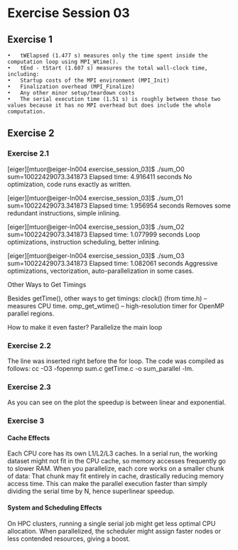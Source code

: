 # Exercise Session 03 #
## Exercise 1
	•	tWElapsed (1.477 s) measures only the time spent inside the computation loop using MPI_Wtime().
	•	tEnd - tStart (1.607 s) measures the total wall-clock time, including:
	•	Startup costs of the MPI environment (MPI_Init)
	•	Finalization overhead (MPI_Finalize)
	•	Any other minor setup/teardown costs
	•	The serial execution time (1.51 s) is roughly between those two values because it has no MPI overhead but does include the whole computation.

## Exercise 2

### Exercise 2.1

[eiger][mtuor@eiger-ln004 exercise_session_03]$ ./sum_O0
sum=10022429073.341873
Elapsed time: 4.916411 seconds
No optimization, code runs exactly as written.

[eiger][mtuor@eiger-ln004 exercise_session_03]$ ./sum_O1
sum=10022429073.341873
Elapsed time: 1.956954 seconds
Removes some redundant instructions, simple inlining.

[eiger][mtuor@eiger-ln004 exercise_session_03]$ ./sum_O2
sum=10022429073.341873
Elapsed time: 1.077999 seconds
Loop optimizations, instruction scheduling, better inlining.

[eiger][mtuor@eiger-ln004 exercise_session_03]$ ./sum_O3
sum=10022429073.341873
Elapsed time: 1.082061 seconds
Aggressive optimizations, vectorization, auto-parallelization in some cases.

Other Ways to Get Timings

Besides getTime(), other ways to get timings:
clock() (from time.h) – measures CPU time.
omp_get_wtime() – high-resolution timer for OpenMP parallel regions.

How to make it even faster?
Parallelize the main loop

### Exercise 2.2

The line was inserted right before the for loop. The code was compiled as follows: cc -O3 -fopenmp sum.c getTime.c -o sum_parallel -lm.

### Exercise 2.3

As you can see on the plot the speedup is between linear and exponential.

### Exercise 3

#### Cache Effects
Each CPU core has its own L1/L2/L3 caches. In a serial run, the working dataset might not fit in the CPU cache, so memory accesses frequently go to slower RAM. When you parallelize, each core works on a smaller chunk of data: That chunk may fit entirely in cache, drastically reducing memory access time. This can make the parallel execution faster than simply dividing the serial time by N, hence superlinear speedup.

#### System and Scheduling Effects
On HPC clusters, running a single serial job might get less optimal CPU allocation. When parallelized, the scheduler might assign faster nodes or less contended resources, giving a boost.

